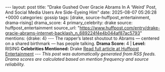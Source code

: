 --- layout: post title: "Drake Gushed Over Gracie Abrams In A ‘Weird’ Post, And Social Media Users Are Side-Eyeing Him" date: 2025-08-07 05:26:28 +0000 categories: gossip tags: [drake, source-huffpost_entertainment, drama-rising] drama_score: 4 primary_celebrity: drake source: huffpost_entertainment source_url: "https://www.huffpost.com/entry/drake-gracie-abrams-internet-backlash_n_689224f4e4b044af87ac5793" mentions: {drake: 4} --- The rapper’s latest shoutout to Abrams — centered on a shared birthmark — has people talking. **Drama Score:** 4 | **Level:** RISING **Celebrities Mentioned:** Drake [Read full article at Huffpost Entertainment](https://www.huffpost.com/entry/drake-gracie-abrams-internet-backlash_n_689224f4e4b044af87ac5793) --- *This post was automatically generated from RSS feeds. Drama scores are calculated based on mention frequency and source reliability.*